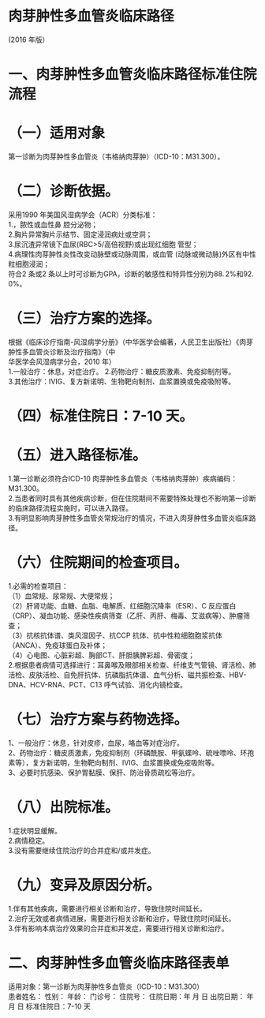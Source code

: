 # 肉芽肿性多血管炎临床路径  
(2016 年版）  
# 一、肉芽肿性多血管炎临床路径标准住院流程  
# （一）适用对象  
第一诊断为肉芽肿性多血管炎（韦格纳肉芽肿）（ICD-10：M31.300）。  
# （二）诊断依据。  
采用1990 年美国风湿病学会（ACR）分类标准：  
1.，脓性或血性鼻 腔分泌物；  
2.胸片异常胸片示结节、固定浸润病灶或空洞；  
3.尿沉渣异常镜下血尿(RBC>5/高倍视野)或出现红细胞 管型；  
4.病理性肉芽肿性炎性改变动脉壁或动脉周围，或血管 (动脉或微动脉)外区有中性粒细胞浸润；  
符合2 条或2 条以上时可诊断为GPA，诊断的敏感性和特异性分别为$88.\,2\%$和$92.\,0\%$。  
# （三）治疗方案的选择。  
根据《临床诊疗指南-风湿病学分册》（中华医学会编著，人民卫生出版社）《肉芽肿性多血管炎诊断及治疗指南》（中  
华医学会风湿病学分会，2010 年）  
1.一般治疗：休息，对症治疗。 2.药物治疗：糖皮质激素、免疫抑制剂等。  
3.其他治疗：IVIG、复方新诺明、生物靶向制剂、血浆置换或免疫吸附等。  
# （四）标准住院日：7-10 天。  
# （五）进入路径标准。  
1.第一诊断必须符合ICD-10 肉芽肿性多血管炎（韦格纳肉芽肿）疾病编码：M31.300。  
2.当患者同时具有其他疾病诊断，但在住院期间不需要特殊处理也不影响第一诊断的临床路径流程实施时，可以进入路径。  
3.有明显影响肉芽肿性多血管炎常规治疗的情况，不进入肉芽肿性多血管炎临床路径。  
# （六）住院期间的检查项目。  
1.必需的检查项目：  
（1）血常规、尿常规、大便常规；  
（2）肝肾功能、血糖、血脂、电解质、红细胞沉降率（ESR）、C 反应蛋白（CRP）、凝血功能、感染性疾病筛查（乙肝、丙肝、梅毒、艾滋病等）、肿瘤筛查；  
（3）抗核抗体谱、类风湿因子、抗CCP 抗体、抗中性粒细胞胞浆抗体（ANCA）、免疫球蛋白及补体；  
（4）心电图、心脏彩超、胸部CT、肝胆胰脾彩超、骨密度；  
2.根据患者病情可选择进行：耳鼻喉及眼部相关检查、纤维支气管镜、肾活检、肺活检、皮肤活检、自免肝抗体、抗磷脂抗体谱、血气分析、磁共振检查、HBV-DNA、HCV-RNA、PCT、C13 呼气试验、消化内镜检查。  
# （七）治疗方案与药物选择。  
1、一般治疗：休息，针对皮疹，血尿，咯血等对症治疗。  
2、药物治疗：糖皮质激素，免疫抑制剂（环磷酰胺、甲氨蝶呤、硫唑嘌呤、环孢素等），复方新诺明，生物靶向制剂、IVIG、血浆置换或免疫吸附等。  
3、必要时抗感染、保护胃黏膜、保肝、防治骨质疏松等治疗。  
# （八）出院标准。  
1.症状明显缓解。  
2.病情稳定。  
3.没有需要继续住院治疗的合并症和/或并发症。  
# （九）变异及原因分析。  
1.伴有其他疾病，需要进行相关诊断和治疗，导致住院时间延长。  
2.治疗无效或者病情进展，需要进行相关诊断和治疗，导致住院时间延长。  
3.伴有影响本病治疗效果的合并症和并发症，需要进行相关诊断和治疗。  
# 二、肉芽肿性多血管炎临床路径表单  
适用对象：第一诊断为肉芽肿性多血管炎（ICD-10：M31.300）  
患者姓名：   性别：    年龄：  门诊号：    住院号： 住院日期：年  月  日   出院日期： 年  月  日      标准住院日：7-10 天  
